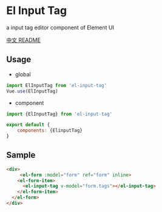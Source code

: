 # El Input Tag
a input tag editor component of Element UI

[中文 README](README-zh_CN.md)

## Usage
- global
``` js
import ElInputTag from 'el-input-tag'
Vue.use(ElInputTag)
```


- component
``` js
import {ElInputTag} from 'el-input-tag'

export default {
    components: {ElinputTag}
}
```

## Sample
``` html
<div>
     <el-form :model="form" ref="form" inline>
    <el-form-item>
      <el-input-tag v-model="form.tags"></el-input-tag>
    </el-form-item>
  </el-form>
</div>
```